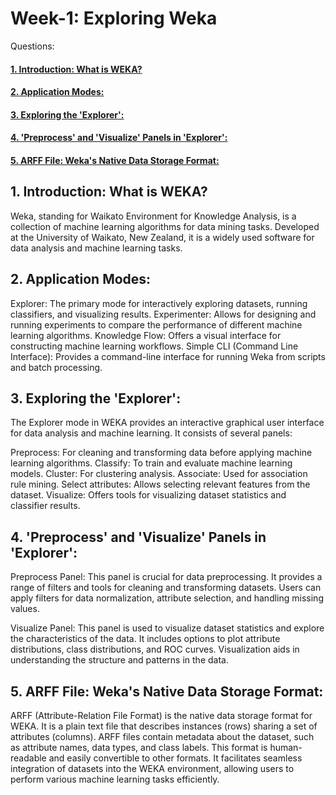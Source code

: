 
# Week-1: Exploring Weka

Questions:

#### [1. Introduction: What is WEKA?](#section-1)

#### [2. Application Modes:](#section-2)

#### [3. Exploring the 'Explorer':](#section-3)

#### [4. 'Preprocess' and 'Visualize' Panels in 'Explorer':](#section-4)

#### [5. ARFF File: Weka's Native Data Storage Format:](#section-5)

## 1. Introduction: What is WEKA? <a name="section-1"></a>

Weka, standing for Waikato Environment for Knowledge Analysis, is a collection of machine learning algorithms for data mining tasks. Developed at the University of Waikato, New Zealand, it is a widely used software for data analysis and machine learning tasks.

## 2. Application Modes: <a name="section-2"></a>

Explorer: The primary mode for interactively exploring datasets, running classifiers, and visualizing results.
Experimenter: Allows for designing and running experiments to compare the performance of different machine learning algorithms.
Knowledge Flow: Offers a visual interface for constructing machine learning workflows.
Simple CLI (Command Line Interface): Provides a command-line interface for running Weka from scripts and batch processing.

## 3. Exploring the 'Explorer': <a name="section-3"></a>

The Explorer mode in WEKA provides an interactive graphical user interface for data analysis and machine learning. It consists of several panels:

Preprocess: For cleaning and transforming data before applying machine learning algorithms.
Classify: To train and evaluate machine learning models.
Cluster: For clustering analysis.
Associate: Used for association rule mining.
Select attributes: Allows selecting relevant features from the dataset.
Visualize: Offers tools for visualizing dataset statistics and classifier results.

## 4. 'Preprocess' and 'Visualize' Panels in 'Explorer': <a name="section-4"></a>

Preprocess Panel: This panel is crucial for data preprocessing. It provides a range of filters and tools for cleaning and transforming datasets. Users can apply filters for data normalization, attribute selection, and handling missing values.

Visualize Panel: This panel is used to visualize dataset statistics and explore the characteristics of the data. It includes options to plot attribute distributions, class distributions, and ROC curves. Visualization aids in understanding the structure and patterns in the data.

## 5. ARFF File: Weka's Native Data Storage Format: <a name="section-5"></a>

ARFF (Attribute-Relation File Format) is the native data storage format for WEKA. It is a plain text file that describes instances (rows) sharing a set of attributes (columns). ARFF files contain metadata about the dataset, such as attribute names, data types, and class labels. This format is human-readable and easily convertible to other formats. It facilitates seamless integration of datasets into the WEKA environment, allowing users to perform various machine learning tasks efficiently.

